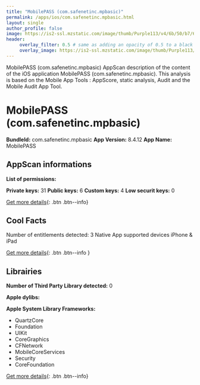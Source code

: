 ```yaml
---
title: "MobilePASS (com.safenetinc.mpbasic)"
permalink: /apps/ios/com.safenetinc.mpbasic.html
layout: single
author_profile: false
image: https://is2-ssl.mzstatic.com/image/thumb/Purple113/v4/6b/50/b7/6b50b7c3-6bdc-c903-b3c2-7fe65dc981d8/AppIcon-0-0-1x_U007emarketing-0-0-0-7-0-0-sRGB-0-0-0-GLES2_U002c0-512MB-85-220-0-0.jpeg/512x512bb.jpg
header: 
     overlay_filter: 0.5 # same as adding an opacity of 0.5 to a black background
     overlay_image: https://is2-ssl.mzstatic.com/image/thumb/Purple113/v4/6b/50/b7/6b50b7c3-6bdc-c903-b3c2-7fe65dc981d8/AppIcon-0-0-1x_U007emarketing-0-0-0-7-0-0-sRGB-0-0-0-GLES2_U002c0-512MB-85-220-0-0.jpeg/512x512bb.jpg
---
```

MobilePASS (com.safenetinc.mpbasic) AppScan description of the content of the iOS application MobilePASS (com.safenetinc.mpbasic). This analysis is based on the Mobile App Tools : AppScore, static analysis, Audit and the Mobile Audit App Tool.

# MobilePASS (com.safenetinc.mpbasic)

**BundleId:** com.safenetinc.mpbasic
**App Version:** 8.4.12
**App Name:** MobilePASS


## AppScan informations 

**List of permissions:** 
  
  
**Private keys:** 31
**Public keys:** 6
**Custom keys:** 4
**Low securit keys:** 0
  
[Get more details](/pricing.html){: .btn .btn--info}

## Cool Facts

Number of entitlements detected: 3
Native App
supported devices iPhone & iPad
  
[Get more details](/pricing.html){: .btn .btn--info }

## Librairies 
**Number of Third Party Library detected:** 0


**Apple dylibs:**


**Apple System Library Frameworks:**
- QuartzCore
- Foundation
- UIKit
- CoreGraphics
- CFNetwork
- MobileCoreServices
- Security
- CoreFoundation


  
[Get more details](/pricing.html){: .btn .btn--info}

